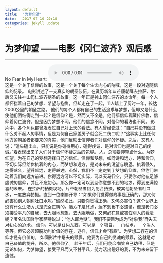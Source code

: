 ```yaml
---
layout: default
title:  "为梦仰望"
date:   2017-07-10 20:18
categories: jekyll update
---
```

<h1>为梦仰望  ——电影《冈仁波齐》观后感</h1>
<hr>
No Fear In My Heart: <audio src="/music/No Fear In My Heart.mp3" controls="controls" loop="loop"></audio>  
<br>
这是一个关于信仰的故事，这是一个关于每个生命内心的呐喊，这是一段对追随信仰的记录。  
电影讲述了一支真实的朝圣队伍，在藏历新年从芒康朝拜去拉萨，尔后又去往神山冈仁波齐朝圣的故事。这一年正是神山冈仁波齐的本命年。每一个人都怀揣着自己的梦想、希望与抱负，但却走在了一起，11人踏上了历时一年，长达2000公里的朝圣之路。  
他们的每个人都有自己的生活追求与梦想，但却又是什么使他们团结得走到一起？是信仰？是，然而又不全是。他们都信仰着藏传佛教，信仰着冈仁波齐，但是因为梦想不同，他们的信念不同，对信仰的看法也不同。  
影片中，各个角色都曾发表过自己对上天的看法。有人曾经说过：“自己并没有做过什么对不起人的事情，但是为何自己家盖房子就会死二伤二呢？”这事实上比任何地方的朝圣者都要来的真实，他们反映出信仰者们对信仰的怀疑。之后，又有人说：“磕头磕出血，只能说是你磕得用心，磕得虔诚，是对信仰也是对自己的虔诚。”着表现出来了人们对于信仰怀疑之后的包容。  
人，总需要仰望点什么。为梦仰望，为在自己的梦想选择自己的信仰。信仰和梦想，如同诗和远方，诗和信仰，不切实际但给你执着的内心，而梦想和远方，是对未来的渴望与眺望。执着得久，走得越久，望得越远，走得越远。虽然，我们不一定走到了梦想的位置，但他们带动着我们向远方前进。你得远方可以不切实际，可以天马行空，只要你对他有足够虔诚的信仰，并且不忘初心。那么你一定可以到达你意想不到的地方，得到充满惊喜的未来。  
在拉萨的拍摄现场，片中朝圣者因为配合拍摄，被其他朝圣者吐口水，一度放弃拍摄。直到一位喇嘛开导：“如果你们觉得做的事是正确的，那又何必害怕别人朝你吐口水呢。”诚然如此，只要你觉得正确，又何必害怕？这个世界上没有什么生活方式是完全正确的，远方不是终点，达不到也不必遗憾，但是我们必须接受平凡的自我，去大胆地想象，去大胆地做，又何必在意或害怕别人的看法呢？著名法国哲学家萨特说过：“他人即地狱”。我们不要因为成为“对象我”而失去对初心的追求。  
信仰，可以是任何东西，可以是一个项目，一门技术，一个伟人等等。但它必须超脱功利价值的存在，这样，信仰才会“有趣”。为梦想二存在的信仰才是有价值的。  
如同影片中屠夫的赎罪，他要为自己的灵魂的赎罪，这就是对自己价值的提升，所以，他信仰了。  
若干年后，我们可能会嘲笑自己幼稚，但是无论如何，为梦仰望，接受平凡而又不甘平凡，努力活出最好的我，不为未来留下遗憾。
